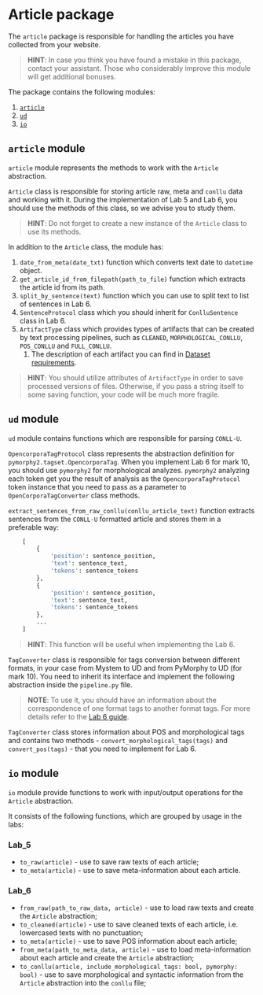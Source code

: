 # Article package

The `article` package is responsible for handling the articles you have collected from your website.

> **HINT**: In case you think you have found a mistake in this package, contact your assistant.
> Those who considerably improve this module will get additional bonuses.

The package contains the following modules:

1. [`article`](#article)
2. [`ud`](#ud)
3. [`io`](#io)

## <a name="article"></a>`article` module

`article` module represents the methods to work with the `Article` abstraction.

`Article` class is responsible for storing article raw, meta and `conllu` data and working with it.
During the implementation of Lab 5 and Lab 6, you should use the methods of this class,
so we advise you to study them.

> **HINT**: Do not forget to create a new instance of the `Article` class to use its methods.

In addition to the `Article` class, the module has:

1. `date_from_meta(date_txt)` function which converts text date to `datetime` object.
2. `get_article_id_from_filepath(path_to_file)` function which extracts the article id from its path.
3. `split_by_sentence(text)` function which you can use to split text to list of sentences in Lab 6.
4. `SentenceProtocol` class which you should inherit for `ConlluSentence` class in Lab 6.
5. `ArtifactType` class which provides types of artifacts that can be created by text processing pipelines,
such as `CLEANED`, `MORPHOLOGICAL_CONLLU`, `POS_CONLLU` and `FULL_CONLLU`.
   1. The description of each artifact you can find in [Dataset requirements](#dataset.md).

> **HINT**: You should utilize attributes of `ArtifactType` in order to
> save processed versions of files.
> Otherwise, if you pass a string itself to some saving function,
> your code will be much more fragile.

## <a name="ud"></a>`ud` module

`ud` module contains functions which are responsible for parsing `CONLL-U`.

`OpencorporaTagProtocol` class represents the abstraction definition for `pymorphy2.tagset.OpencorporaTag`.
When you implement Lab 6 for mark 10, you should use `pymorphy2` for morphological analyzes.
`pymorphy2` analyzing each token get you the result of analysis
as the `OpencorporaTagProtocol` token instance that you need to pass
as a parameter to `OpenCorporaTagConverter` class methods.

`extract_sentences_from_raw_conllu(conllu_article_text)` function extracts sentences from
the `CONLL-U` formatted article and stores them in a preferable way:

```python
    [
        {
            'position': sentence_position,
            'text': sentence_text,
            'tokens': sentence_tokens
        },
        {
            'position': sentence_position,
            'text': sentence_text,
            'tokens': sentence_tokens
        },
        ...
    ]
```

> **HINT**: This function will be useful when implementing the Lab 6.

`TagConverter` class is responsible for tags conversion between different formats,
in your case from Mystem to UD and from PyMorphy to UD (for mark 10).
You need to inherit its interface and implement the following abstraction inside the
`pipeline.py` file.

> **NOTE**: To use it, you should have an information about
> the correspondence of one format tags to another format tags.
> For more details refer to the [Lab 6 guide](../../lab_6_pipeline/README.md).

`TagConverter` class stores information about POS and morphological tags and contains two methods -
`convert_morphological_tags(tags)` and `convert_pos(tags)` - that you need to implement for Lab 6.

## <a name="io"></a>`io` module

`io` module provide functions to work with input/output operations for the
`Article` abstraction.

It consists of the following functions, which are grouped by usage in the labs:

### Lab_5

* `to_raw(article)` - use to save raw texts of each article;
* `to_meta(article)` - use to save meta-information about each article.

### Lab_6

* `from_raw(path_to_raw_data, article)` - use to load raw texts and create the
   `Article` abstraction;
* `to_cleaned(article)` - use to save cleaned texts of each article, i.e.
   lowercased texts with no punctuation;
* `to_meta(article)` - use to save POS information about each article;
* `from_meta(path_to_meta_data, article)` - use to load meta-information about
   each article and create the `Article` abstraction;
* `to_conllu(article, include_morphological_tags: bool, pymorphy: bool)` -
   use to save morphological and syntactic information from the `Article` abstraction
   into the `conllu` file;

